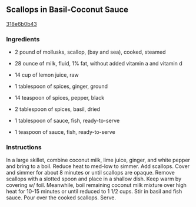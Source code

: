 ## Scallops in Basil-Coconut Sauce

[318e6b0b43](http://www.food.com/recipe/scallops-in-basil-coconut-sauce-130053)

### Ingredients

 - 2 pound of mollusks, scallop, (bay and sea), cooked, steamed

 - 28 ounce of milk, fluid, 1% fat, without added vitamin a and vitamin d

 - 14 cup of lemon juice, raw

 - 1 tablespoon of spices, ginger, ground

 - 14 teaspoon of spices, pepper, black

 - 2 tablespoon of spices, basil, dried

 - 1 tablespoon of sauce, fish, ready-to-serve

 - 1 teaspoon of sauce, fish, ready-to-serve

### Instructions

In a large skillet, combine coconut milk, lime juice, ginger, and white pepper and bring to a boil. Reduce heat to med-low to simmer. Add scallops. Cover and simmer for about 8 minutes or until scallops are opaque. Remove scallops with a slotted spoon and place in a shallow dish. Keep warm by covering w/ foil. Meanwhile, boil remaining coconut milk mixture over high heat for 10-15 minutes or until reduced to 1 1/2 cups. Stir in basil and fish sauce. Pour over the cooked scallops. Serve.
